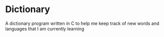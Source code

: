 # Dictionary
A dictionary program written in C to help me keep track of new words and languages that I am currently learning
